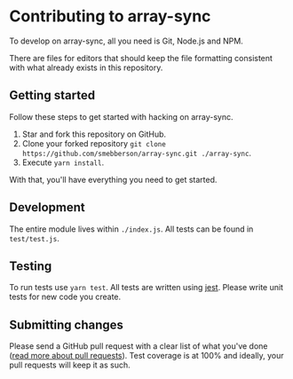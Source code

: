 # Contributing to array-sync

To develop on array-sync, all you need is Git, Node.js and NPM.

There are files for editors that should keep the file formatting consistent with what already exists in this repository.

## Getting started

Follow these steps to get started with hacking on array-sync.

1. Star and fork this repository on GitHub.
1. Clone your forked repository `git clone https://github.com/smebberson/array-sync.git ./array-sync`.
1. Execute `yarn install`.

With that, you'll have everything you need to get started.

## Development

The entire module lives within `./index.js`. All tests can be found in `test/test.js`.

## Testing

To run tests use `yarn test`. All tests are written using [jest][jest]. Please write unit tests for new code you create.

## Submitting changes

Please send a GitHub pull request with a clear list of what you've done ([read more about pull requests][pullrequests]). Test coverage is at 100% and ideally, your pull requests will keep it as such.

[jest]: https://jestjs.io/
[pullrequests]: http://help.github.com/pull-requests/
